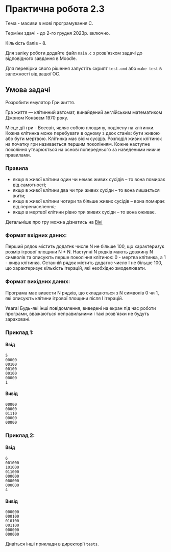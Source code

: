 # Практична робота 2.3

Тема - масиви в мові програмування C.

Терміни здачі - до 2-го грудня 2023р. включно.

Кількість балів - 8.

Для заліку роботи додайте файл `main.c` з розв'язком задачі до відповідного завдання в Moodle.

Для перевірки свого рішення запустіть скрипт `test.cmd` або `make test` в залежності від вашої ОС.

## Умова задачі

Розробити емулятор Гри життя.

Гра життя — клітинний автомат, винайдений англійським математиком Джоном Конвеєм 1970 року. 

Місце дії гри - Всесвіт, являє собою площину, поділену на клітинки. Кожна клітинка може перебувати в одному з двох станів: бути живою або бути мертвою.
Клітинка має вісім сусідів. Розподіл живих клітинок на початку гри називається першим поколінням. Кожне наступне покоління утворюється на основі попереднього за наведеними нижче правилами.

### Правила

* якщо в живої клітини один чи немає живих сусідів – то вона помирає від самотності;
* якщо в живої клітини два чи три живих сусіди – то вона лишається жити;
* якщо в живої клітини чотири та більше живих сусідів – вона помирає від перенаселення;
* якщо в мертвої клітини рівно три живих сусіди – то вона оживає.

Детальніше про гру можна дізнатись на [Вікі](https://en.wikipedia.org/wiki/Conway%27s_Game_of_Life)

### Формат вхідних даних:

Перший рядок містить додатнє числе N не більше 100, що характеризує розмір ігрової площини N * N.
Наступні N рядків мають довжину N символів та описують перше покоління клітинок: 0 - мертва клітинка, а 1 - жива клітинка.
Останній рядок містить додатнє число I не більше 100, що характеризує кількість ітерацій, які необхідно змоделювати.

### Формат вихідних даних:

Програма має вивести N рядків, що складаються з N символів 0 чи 1, які описують клітини ігрової площини після I ітерацій.

Увага! Будь-які інші повідомлення, виведені на екран під час роботи програми, вважаються неправильними і такі розв'язки не будуть зараховані.

### Приклад 1:

#### Ввід

```
5
00000
00100
00100
00100
00000
1
```

#### Вивід

```
00000
00000
01110
00000
00000
```

### Приклад 2:

#### Ввід

```
6
001000
101000
011000
000000
000000
000000
4
```

#### Вивід

```
000000
000100
010100
001100
000000
000000
```

Дивіться інші приклади в директорії `tests`.


